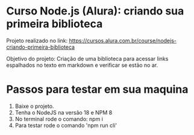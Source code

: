 # Curso Node.js (Alura): criando sua primeira biblioteca
 
 Projeto realizado no link: https://cursos.alura.com.br/course/nodejs-criando-primeira-biblioteca
 
 Objetivo do projeto: Criação de uma biblioteca para acessar links espalhados no texto em markdown e verificar se estão no ar.
 
 # Passos para testar em sua maquina
 1. Baixe o projeto.
 2. Tenha o NodeJS na versão 18 e NPM 8
 3. No terminal rode o comando: npm i
 4. Para testar rode o comando 'npm run cli'

